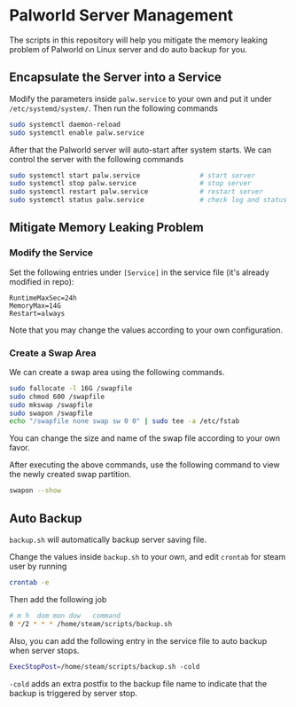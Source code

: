 # Palworld Server Management

The scripts in this repository will help you mitigate the memory leaking problem of Palworld on Linux server and do auto backup for you.

## Encapsulate the Server into a Service

Modify the parameters inside `palw.service` to your own and put it under `/etc/systemd/system/`. Then run the following commands

```bash
sudo systemctl daemon-reload
sudo systemctl enable palw.service
```

After that the Palworld server will auto-start after system starts. We can control the server with the following commands

```bash
sudo systemctl start palw.service 		      	# start server
sudo systemctl stop palw.service				# stop server
sudo systemctl restart palw.service				# restart server	
sudo systemctl status palw.service				# check log and status
```

## Mitigate Memory Leaking Problem

### Modify the Service

Set the following entries under `[Service]` in the service file (it's already modified in repo):

```
RuntimeMaxSec=24h
MemoryMax=14G
Restart=always
```

Note that you may change the values according to your own configuration.

### Create a Swap Area

We can create a swap area using the following commands.

```bash
sudo fallocate -l 16G /swapfile
sudo chmod 600 /swapfile
sudo mkswap /swapfile
sudo swapon /swapfile
echo "/swapfile none swap sw 0 0" | sudo tee -a /etc/fstab
```

You can change the size and name of the swap file according to your own favor.

After executing the above commands, use the following command to view the newly created swap partition.

```bash
swapon --show
```

## Auto Backup

`backup.sh` will automatically backup server saving file.

Change the values inside `backup.sh` to your own, and edit `crontab` for steam user by running

```bash
crontab -e
```

Then add the following job

```bash
# m h  dom mon dow   command
0 */2 * * * /home/steam/scripts/backup.sh
```

Also, you can add the following entry in the service file to auto backup when server stops.


```bash
ExecStopPost=/home/steam/scripts/backup.sh -cold
```

`-cold` adds an extra postfix to the backup file name to indicate that the backup is triggered by server stop.